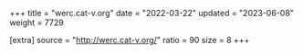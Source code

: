 +++
title = "werc.cat-v.org"
date = "2022-03-22"
updated = "2023-06-08"
weight = 7729

[extra]
source = "http://werc.cat-v.org/"
ratio = 90
size = 8
+++
